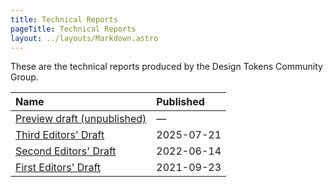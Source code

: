 ```yaml
---
title: Technical Reports
pageTitle: Technical Reports
layout: ../layouts/Markdown.astro
---
```


These are the technical reports produced by the Design Tokens Community Group.

| Name                                               | Published  |
| :------------------------------------------------- | :--------- |
| [Preview draft (unpublished)](/TR/drafts/)         | —          |
| [Third Editors' Draft](/TR/third-editors-draft/)   | 2025-07-21 |
| [Second Editors' Draft](/TR/second-editors-draft/) | 2022-06-14 |
| [First Editors' Draft](/TR/first-editors-draft/)   | 2021-09-23 |

